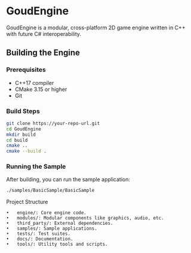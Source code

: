 # GoudEngine

GoudEngine is a modular, cross-platform 2D game engine written in C++ with future C# interoperability.

## Building the Engine

### Prerequisites

- C++17 compiler
- CMake 3.15 or higher
- Git

### Build Steps

```bash
git clone https://your-repo-url.git
cd GoudEngine
mkdir build
cd build
cmake ..
cmake --build .
```

### Running the Sample

After building, you can run the sample application:

```bash
./samples/BasicSample/BasicSample
```

Project Structure

	•	engine/: Core engine code.
	•	modules/: Modular components like graphics, audio, etc.
	•	third_party/: External dependencies.
	•	samples/: Sample applications.
	•	tests/: Test suites.
	•	docs/: Documentation.
	•	tools/: Utility tools and scripts.
